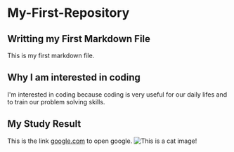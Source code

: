 # My-First-Repository
## Writting my First Markdown File
This is my first markdown file.
## Why I am interested in coding
I'm interested in coding because coding is very useful for our daily lifes and to train our problem solving skills.
## My Study Result
This is the link [google.com](https://google.com) to open google.
![This is a cat image!](https://cdn.discordapp.com/attachments/931772100887318530/959686563183353866/9k.png)
